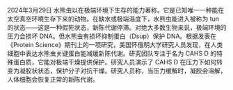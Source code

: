 2024年3月29日
水熊虫以在极端环境下生存的能力著称。它是已知唯一一种能在太空真空环境生存下来的动物。在缺水或极端温度下，水熊虫能进入被称为 tun 的状态——这是一种假死状态，新陈代谢停滞。对绝大多数生物来说，极端环境的压力会损坏 DNA。但水熊虫有损坏抑制蛋白（Dsup）保护 DNA。根据发表在《Protein Science》期刊上的一项研究，美国怀俄明大学研究人员发现，在人类细胞中表达水熊虫关键蛋白能减缓新陈代谢。研究团队专注于名为 CAHS D 的特殊蛋白质，它能对极端干燥提供保护。研究人员演示了 CAHS D 在压力下如何转变为凝胶状状态，保护分子对抗干燥。研究人员称，当压力缓解时，凝胶会溶解，人体细胞会恢复正常的新陈代谢。